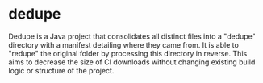 dedupe
======

Dedupe is a Java project that consolidates all distinct files into a "dedupe" directory with a manifest detailing where they came from.  It is able to "redupe" the original folder by processing this directory in reverse.  This aims to decrease the size of CI downloads without changing existing build logic or structure of the project.
